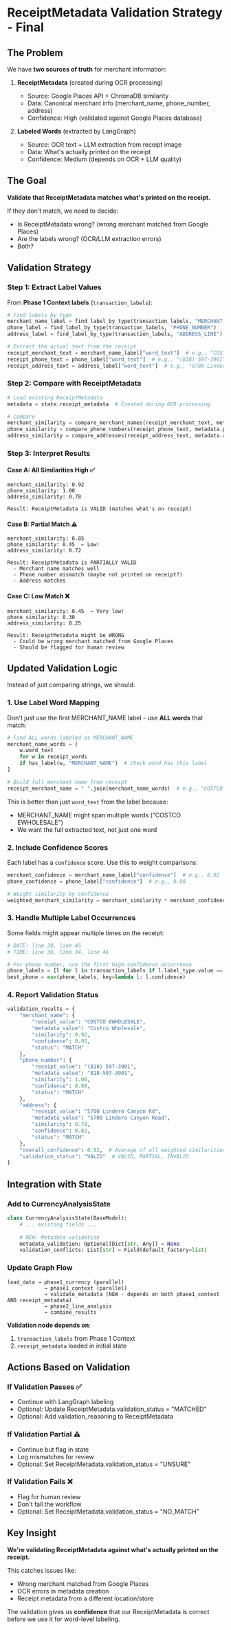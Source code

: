 # ReceiptMetadata Validation Strategy - Final

## The Problem

We have **two sources of truth** for merchant information:

1. **ReceiptMetadata** (created during OCR processing)
   - Source: Google Places API + ChromaDB similarity
   - Data: Canonical merchant info (merchant_name, phone_number, address)
   - Confidence: High (validated against Google Places database)

2. **Labeled Words** (extracted by LangGraph)
   - Source: OCR text + LLM extraction from receipt image
   - Data: What's actually printed on the receipt
   - Confidence: Medium (depends on OCR + LLM quality)

## The Goal

**Validate that ReceiptMetadata matches what's printed on the receipt.**

If they don't match, we need to decide:
- Is ReceiptMetadata wrong? (wrong merchant matched from Google Places)
- Are the labels wrong? (OCR/LLM extraction errors)
- Both?

## Validation Strategy

### Step 1: Extract Label Values

From **Phase 1 Context labels** (`transaction_labels`):

```python
# Find labels by type
merchant_name_label = find_label_by_type(transaction_labels, "MERCHANT_NAME")
phone_label = find_label_by_type(transaction_labels, "PHONE_NUMBER")
address_label = find_label_by_type(transaction_labels, "ADDRESS_LINE")

# Extract the actual text from the receipt
receipt_merchant_text = merchant_name_label["word_text"]  # e.g., "COSTCO"
receipt_phone_text = phone_label["word_text"]  # e.g., "(818) 597-3901"
receipt_address_text = address_label["word_text"]  # e.g., "5700 Lindero Canyon Rd"
```

### Step 2: Compare with ReceiptMetadata

```python
# Load existing ReceiptMetadata
metadata = state.receipt_metadata  # Created during OCR processing

# Compare
merchant_similarity = compare_merchant_names(receipt_merchant_text, metadata.merchant_name)
phone_similarity = compare_phone_numbers(receipt_phone_text, metadata.phone_number)
address_similarity = compare_addresses(receipt_address_text, metadata.address)
```

### Step 3: Interpret Results

#### Case A: All Similarities High ✅
```
merchant_similarity: 0.92
phone_similarity: 1.00
address_similarity: 0.78

Result: ReceiptMetadata is VALID (matches what's on receipt)
```

#### Case B: Partial Match ⚠️
```
merchant_similarity: 0.85
phone_similarity: 0.45  ← Low!
address_similarity: 0.72

Result: ReceiptMetadata is PARTIALLY VALID
  - Merchant name matches well
  - Phone number mismatch (maybe not printed on receipt?)
  - Address matches
```

#### Case C: Low Match ❌
```
merchant_similarity: 0.45  ← Very low!
phone_similarity: 0.30
address_similarity: 0.25

Result: ReceiptMetadata might be WRONG
  - Could be wrong merchant matched from Google Places
  - Should be flagged for human review
```

## Updated Validation Logic

Instead of just comparing strings, we should:

### 1. Use Label Word Mapping

Don't just use the first MERCHANT_NAME label - use **ALL words** that match:

```python
# Find ALL words labeled as MERCHANT_NAME
merchant_name_words = [
    w.word_text 
    for w in receipt_words 
    if has_label(w, "MERCHANT_NAME")  # Check word has this label
]

# Build full merchant name from receipt
receipt_merchant_name = " ".join(merchant_name_words)  # e.g., "COSTCO EWHOLESALE"
```

This is better than just `word_text` from the label because:
- MERCHANT_NAME might span multiple words ("COSTCO EWHOLESALE")
- We want the full extracted text, not just one word

### 2. Include Confidence Scores

Each label has a `confidence` score. Use this to weight comparisons:

```python
merchant_confidence = merchant_name_label["confidence"]  # e.g., 0.92
phone_confidence = phone_label["confidence"]  # e.g., 0.88

# Weight similarity by confidence
weighted_merchant_similarity = merchant_similarity * merchant_confidence
```

### 3. Handle Multiple Label Occurrences

Some fields might appear multiple times on the receipt:

```python
# DATE: line 30, line 45
# TIME: line 30, line 34, line 46

# For phone number, use the first high-confidence occurrence
phone_labels = [l for l in transaction_labels if l.label_type.value == "PHONE_NUMBER"]
best_phone = max(phone_labels, key=lambda l: l.confidence)
```

### 4. Report Validation Status

```python
validation_results = {
    "merchant_name": {
        "receipt_value": "COSTCO EWHOLESALE",
        "metadata_value": "Costco Wholesale",
        "similarity": 0.92,
        "confidence": 0.95,
        "status": "MATCH"
    },
    "phone_number": {
        "receipt_value": "(818) 597-3901",
        "metadata_value": "818-597-3901",
        "similarity": 1.00,
        "confidence": 0.88,
        "status": "MATCH"
    },
    "address": {
        "receipt_value": "5700 Lindero Canyon Rd",
        "metadata_value": "5700 Lindero Canyon Road",
        "similarity": 0.78,
        "confidence": 0.82,
        "status": "MATCH"
    },
    "overall_confidence": 0.92,  # Average of all weighted similarities
    "validation_status": "VALID"  # VALID, PARTIAL, INVALID
}
```

## Integration with State

### Add to CurrencyAnalysisState

```python
class CurrencyAnalysisState(BaseModel):
    # ... existing fields ...
    
    # NEW: Metadata validation
    metadata_validation: Optional[Dict[str, Any]] = None
    validation_conflicts: List[str] = Field(default_factory=list)
```

### Update Graph Flow

```
load_data → phase1_currency (parallel)
            → phase1_context (parallel)
            → validate_metadata (NEW - depends on both phase1_context AND receipt_metadata)
            → phase2_line_analysis
            → combine_results
```

**Validation node depends on**:
1. `transaction_labels` from Phase 1 Context
2. `receipt_metadata` loaded in initial state

## Actions Based on Validation

### If Validation Passes ✅
- Continue with LangGraph labeling
- Optional: Update ReceiptMetadata.validation_status = "MATCHED"
- Optional: Add validation_reasoning to ReceiptMetadata

### If Validation Partial ⚠️
- Continue but flag in state
- Log mismatches for review
- Optional: Set ReceiptMetadata.validation_status = "UNSURE"

### If Validation Fails ❌
- Flag for human review
- Don't fail the workflow
- Optional: Set ReceiptMetadata.validation_status = "NO_MATCH"

## Key Insight

**We're validating ReceiptMetadata against what's actually printed on the receipt.**

This catches issues like:
- Wrong merchant matched from Google Places
- OCR errors in metadata creation
- Receipt metadata from a different location/store

The validation gives us **confidence** that our ReceiptMetadata is correct before we use it for word-level labeling.

